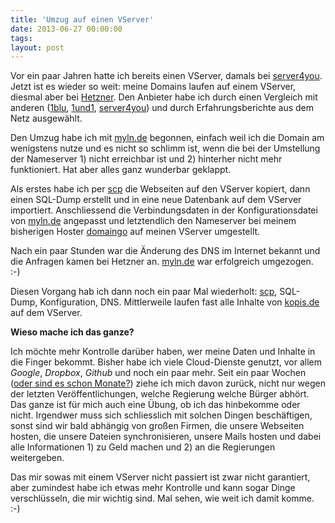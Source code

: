```yaml
---
title: 'Umzug auf einen VServer'
date: 2013-06-27 00:00:00 
tags: 
layout: post
---
```

Vor ein paar Jahren hatte ich bereits einen VServer, damals bei [server4you][0]. Jetzt ist es wieder so 
weit: meine Domains laufen auf einem VServer, diesmal aber bei [Hetzner][1]. Den Anbieter habe ich durch
einen Vergleich mit anderen ([1blu][2], [1und1][3], [server4you][4]) und durch Erfahrungsberichte aus 
dem Netz ausgewählt.

Den Umzug habe ich mit [myln.de][5] begonnen, einfach weil ich die Domain am wenigstens nutze und es nicht so
schlimm ist, wenn die bei der Umstellung der Nameserver 1) nicht erreichbar ist und 2) hinterher nicht mehr 
funktioniert. Hat aber alles ganz wunderbar geklappt.

Als erstes habe ich per [scp][6] die Webseiten auf den VServer kopiert, dann einen SQL-Dump erstellt und 
in eine neue Datenbank auf dem VServer importiert. Anschliessend die Verbindungsdaten in der Konfigurationsdatei
von [myln.de][5] angepasst und letztendlich den Nameserver bei meinem bisherigen Hoster [domaingo][7] auf meinen
VServer umgestellt.

Nach ein paar Stunden war die Änderung des DNS im Internet bekannt und die Anfragen kamen bei Hetzner an. 
[myln.de][5] war erfolgreich umgezogen. :-)

Diesen Vorgang hab ich dann noch ein paar Mal wiederholt: [scp][6], SQL-Dump, Konfiguration, DNS. 
Mittlerweile laufen fast alle Inhalte von [kopis.de][7] auf dem VServer.

**Wieso mache ich das ganze?**

Ich möchte mehr Kontrolle darüber haben, wer meine Daten und Inhalte in die Finger bekommt. Bisher habe 
ich viele Cloud-Dienste genutzt, vor allem *Google*, *Dropbox*, *Github* und noch ein paar mehr. Seit 
ein paar Wochen ([oder sind es schon Monate?][8]) ziehe ich mich davon zurück, nicht nur wegen der 
letzten Veröffentlichungen, welche Regierung welche Bürger abhört. Das ganze ist für mich auch eine Übung,
ob ich das hinbekomme oder nicht. Irgendwer muss sich schliesslich mit solchen Dingen beschäftigen, sonst
sind wir bald abhängig von großen Firmen, die unsere Webseiten hosten, die unsere Dateien synchronisieren,
unsere Mails hosten und dabei alle Informationen 1) zu Geld machen und 2) an die Regierungen weitergeben.

Das mir sowas mit einem VServer nicht passiert ist zwar nicht garantiert, aber zumindest habe ich etwas mehr
Kontrolle und kann sogar Dinge verschlüsseln, die mir wichtig sind. Mal sehen, wie weit ich damit komme. :-)

[0]: http://www.server4you.de/
[1]: http://www.hetzner.de/
[2]: http://www.1blu.de/server/vserver/
[3]: http://hosting.1und1.de/vserver
[4]: http://www.server4you.de/vserver/
[5]: http://myln.de/
[6]: http://de.wikipedia.org/wiki/Secure_Copy
[7]: http://www.kopis.de/
[8]: /das-internet-zurueckerobern-projekte-zum-einstieg/
